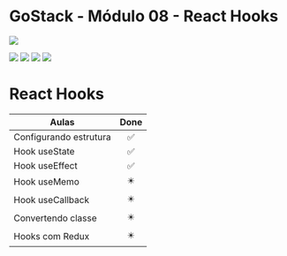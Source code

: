 # GoStack - Módulo 08 - React Hooks

![](https://hotmart.s3.amazonaws.com/product_contents/5bfd4a97-5e39-4c99-a871-8d3e969769cc/Course_Image01_580x320.jpg)

![](https://img.shields.io/github/stars/newerton/gostack-modulo08.svg) ![](https://img.shields.io/github/forks/newerton/gostack-modulo08.svg) ![](https://img.shields.io/github/issues/newerton/gostack-modulo08.svg) ![](https://img.shields.io/github/license/newerton/gostack-modulo08.svg)

# React Hooks

| Aulas                  |            Done            |
| ---------------------- | :------------------------: |
| Configurando estrutura |     :white_check_mark:     |
| Hook useState          |     :white_check_mark:     |
| Hook useEffect         |     :white_check_mark:     |
| Hook useMemo           | :eight_pointed_black_star: |
| Hook useCallback       | :eight_pointed_black_star: |
| Convertendo classe     | :eight_pointed_black_star: |
| Hooks com Redux        | :eight_pointed_black_star: |
